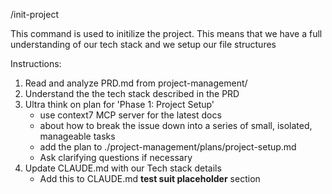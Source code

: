 /init-project

This command is used to initilize the project. This means that we have a full understanding of our tech stack and we setup our file structures 

Instructions:
1. Read and analyze PRD.md from project-management/
2. Understand the the tech stack described in the PRD
2. Ultra think on plan for 'Phase 1: Project Setup'
   - use context7 MCP server for the latest docs
   - about how to break the issue down into a series of small, isolated, manageable tasks
   - add the plan to ./project-management/plans/project-setup.md
   - Ask clarifying questions if necessary
3. Update CLAUDE.md with our Tech stack details
   - Add this to CLAUDE.md **test suit placeholder** section
